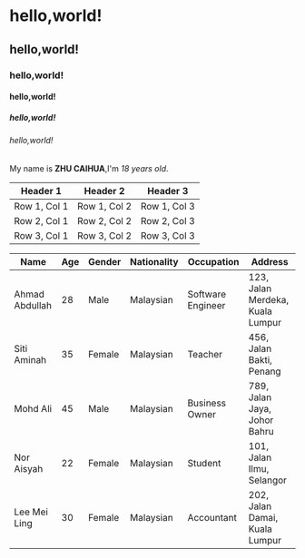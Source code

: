 # hello,world!
## hello,world!
### hello,world!
#### hello,world!
##### hello,world!
###### hello,world!

My name is **ZHU CAIHUA**,I'm *18 years old*.

| Header 1 | Header 2 | Header 3 |
|----------|----------|----------|
| Row 1, Col 1 | Row 1, Col 2 | Row 1, Col 3 |
| Row 2, Col 1 | Row 2, Col 2 | Row 2, Col 3 |
| Row 3, Col 1 | Row 3, Col 2 | Row 3, Col 3 |

| Name             | Age | Gender | Nationality | Occupation         | Address                           |
|------------------|-----|--------|-------------|--------------------|-----------------------------------|
| Ahmad Abdullah   | 28  | Male   | Malaysian   | Software Engineer  | 123, Jalan Merdeka, Kuala Lumpur |
| Siti Aminah      | 35  | Female | Malaysian   | Teacher            | 456, Jalan Bakti, Penang          |
| Mohd Ali         | 45  | Male   | Malaysian   | Business Owner     | 789, Jalan Jaya, Johor Bahru      |
| Nor Aisyah       | 22  | Female | Malaysian   | Student            | 101, Jalan Ilmu, Selangor         |
| Lee Mei Ling     | 30  | Female | Malaysian   | Accountant         | 202, Jalan Damai, Kuala Lumpur    |
